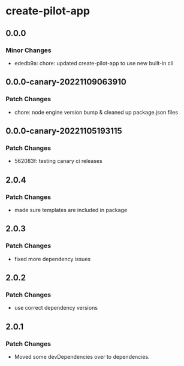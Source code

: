 # create-pilot-app

## 0.0.0

### Minor Changes

- ededb9a: chore: updated create-pilot-app to use new built-in cli

## 0.0.0-canary-20221109063910

### Patch Changes

- chore: node engine version bump & cleaned up package.json files

## 0.0.0-canary-20221105193115

### Patch Changes

- 562083f: testing canary ci releases

## 2.0.4

### Patch Changes

- made sure templates are included in package

## 2.0.3

### Patch Changes

- fixed more dependency issues

## 2.0.2

### Patch Changes

- use correct dependency versions

## 2.0.1

### Patch Changes

- Moved some devDependencies over to dependencies.
